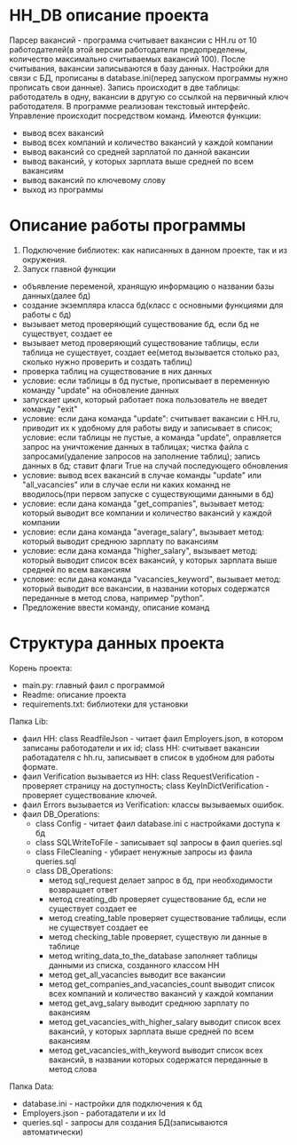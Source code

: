 # HH_DB описание проекта
Парсер вакансий - программа считывает вакансии с HH.ru от 10 работодателей(в этой версии работодатели предопределены,
количество максимально считываемых вакансий 100). После считывания, вакансии записываются в базу данных. Настройки для
связи с БД, прописаны в database.ini(перед запуском программы нужно прописать свои данные). Запись происходит в две
таблицы: работодатель в одну, вакансии в другую со ссылкой на первичный ключ работодателя. В программе реализован
текстовый интерфейс. Управление происходит посредством команд.
Имеются функции: 
 - вывод всех вакансий
 - вывод всех компаний и количество вакансий у каждой компании
 - вывод вакансий со средней зарплатой по данной вакансии
 - вывод вакансий, у которых зарплата выше средней по всем вакансиям
 - вывод вакансий по ключевому слову
 - выход из программы

# Описание работы программы
1. Подключение библиотек: как написанных в данном проекте, так и из окружения.
2. Запуск главной функции
 - объявление переменой, хранящую информацию о названии базы данных(далее бд)
 - создание экземпляра класса бд(класс с основными функциями для работы с бд)
 - вызывает метод проверяющий существование бд, если бд не существует, создает ее
 - вызывает метод проверяющий существование таблицы, если таблица не существует, создает ее(метод вызывается столько раз, сколько нужно проверить и создать таблиц)
 - проверка таблиц на существование в них данных
 - условие: если таблицы в бд пустые, прописывает в переменную команду "update" на обновление данных 
 - запускает цикл, который работает пока пользователь не введет команду "exit"
 - условие: если дана команда "update": считывает вакансии с HH.ru, приводит их к удобному для работы виду и записывает в список; условие: если таблицы не пустые, а команда "update", оправляется запрос на уничтожение данных в таблицах; чистка файла с запросами(удаление запросов на заполнение таблиц); запись данных в бд; ставит флаги True на случай последующего обновления
 - условие: вывод всех вакансий в случае команды "update" или "all_vacancies" или в случае если ни каких команнд не вводилось(при первом запуске с существующими данными в бд)
 - условие: если дана команда "get_companies", вызывает метод: который выводит все компании и количество вакансий у каждой компании
 - условие: если дана команда "average_salary", вызывает метод: который выводит среднюю зарплату по вакансиям
 - условие: если дана команда "higher_salary", вызывает метод: который выводит список всех вакансий, у которых зарплата выше средней по всем вакансиям
 - условие: если дана команда "vacancies_keyword", вызывает метод: который выводит все вакансии, в названии которых содержатся переданные в метод слова, например “python”.
 - Предложение ввести команду, описание команд

# Структура данных проекта
Корень проекта:
 - main.py: главный фаил с программой
 - Readme: описание проекта
 - requirements.txt: библиотеки для установки

Папка Lib:
 - фаил HH: class ReadfileJson - читает фаил Employers.json, в котором записаны работодатели и их id; class HH: считывает вакансии работадателя с hh.ru, записывает в список в удобном для работы формате.
 - фаил Verification вызывается из HH: class RequestVerification - проверяет страницу на доступность; class KeyInDictVerification - проверяет существование ключей.
 - фаил Errors вызывается из Verification: классы вызываемых ошибок.
 - фаил DB_Operations: 
   - class Config - читает фаил database.ini с настройками доступа к бд
   - class SQLWriteToFile - записывает sql запросы в фаил queries.sql
   - class FileCleaning - убирает ненужные запросы из фаила queries.sql
   - class DB_Operations:
     - метод sql_request делает запрос в бд, при необходимости возвращает ответ
     - метод creating_db проверяет существование бд, если не существует создает ее
     - метод creating_table проверяет существование таблицы, если не существует создает ее
     - метод checking_table проверяет, существую ли данные в таблице
     - метод writing_data_to_the_database заполняет таблицы данными из списка, созданного классом HH
     - метод get_all_vacancies выводит все вакансии
     - метод get_companies_and_vacancies_count выводит список всех компаний и количество вакансий у каждой компании
     - метод get_avg_salary выводит среднюю зарплату по вакансиям
     - метод get_vacancies_with_higher_salary выводит список всех вакансий, у которых зарплата выше средней по всем вакансиям
     - метод get_vacancies_with_keyword выводит список всех вакансий, в названии которых содержатся переданные в метод слова 

Папка Data:
 - database.ini - настройки для подключения к бд
 - Employers.json - работадатели и их Id
 - queries.sql - запросы для создания БД(записываются автоматически)